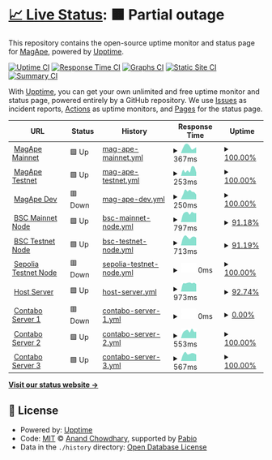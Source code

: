 # [📈 Live Status](https://magape-io.github.io/upptime): <!--live status--> **🟧 Partial outage**

This repository contains the open-source uptime monitor and status page for [MagApe](https://magape.io), powered by [Upptime](https://github.com/upptime/upptime).

[![Uptime CI](https://github.com/magape-io/upptime/workflows/Uptime%20CI/badge.svg)](https://github.com/magape-io/upptime/actions?query=workflow%3A%22Uptime+CI%22)
[![Response Time CI](https://github.com/magape-io/upptime/workflows/Response%20Time%20CI/badge.svg)](https://github.com/magape-io/upptime/actions?query=workflow%3A%22Response+Time+CI%22)
[![Graphs CI](https://github.com/magape-io/upptime/workflows/Graphs%20CI/badge.svg)](https://github.com/magape-io/upptime/actions?query=workflow%3A%22Graphs+CI%22)
[![Static Site CI](https://github.com/magape-io/upptime/workflows/Static%20Site%20CI/badge.svg)](https://github.com/magape-io/upptime/actions?query=workflow%3A%22Static+Site+CI%22)
[![Summary CI](https://github.com/magape-io/upptime/workflows/Summary%20CI/badge.svg)](https://github.com/magape-io/upptime/actions?query=workflow%3A%22Summary+CI%22)

With [Upptime](https://upptime.js.org), you can get your own unlimited and free uptime monitor and status page, powered entirely by a GitHub repository. We use [Issues](https://github.com/magape-io/upptime/issues) as incident reports, [Actions](https://github.com/magape-io/upptime/actions) as uptime monitors, and [Pages](https://magape-io.github.io/upptime) for the status page.

<!--start: status pages-->
<!-- This summary is generated by Upptime (https://github.com/upptime/upptime) -->
<!-- Do not edit this manually, your changes will be overwritten -->
<!-- prettier-ignore -->
| URL | Status | History | Response Time | Uptime |
| --- | ------ | ------- | ------------- | ------ |
| <img alt="" src="https://icons.duckduckgo.com/ip3/magape.io.ico" height="13"> [MagApe Mainnet](https://magape.io/) | 🟩 Up | [mag-ape-mainnet.yml](https://github.com/magape-io/upptime/commits/HEAD/history/mag-ape-mainnet.yml) | <details><summary><img alt="Response time graph" src="./graphs/mag-ape-mainnet/response-time-week.png" height="20"> 367ms</summary><br><a href="https://upptime.magape.io/history/mag-ape-mainnet"><img alt="Response time 420" src="https://img.shields.io/endpoint?url=https%3A%2F%2Fraw.githubusercontent.com%2Fmagape-io%2Fupptime%2FHEAD%2Fapi%2Fmag-ape-mainnet%2Fresponse-time.json"></a><br><a href="https://upptime.magape.io/history/mag-ape-mainnet"><img alt="24-hour response time 340" src="https://img.shields.io/endpoint?url=https%3A%2F%2Fraw.githubusercontent.com%2Fmagape-io%2Fupptime%2FHEAD%2Fapi%2Fmag-ape-mainnet%2Fresponse-time-day.json"></a><br><a href="https://upptime.magape.io/history/mag-ape-mainnet"><img alt="7-day response time 367" src="https://img.shields.io/endpoint?url=https%3A%2F%2Fraw.githubusercontent.com%2Fmagape-io%2Fupptime%2FHEAD%2Fapi%2Fmag-ape-mainnet%2Fresponse-time-week.json"></a><br><a href="https://upptime.magape.io/history/mag-ape-mainnet"><img alt="30-day response time 385" src="https://img.shields.io/endpoint?url=https%3A%2F%2Fraw.githubusercontent.com%2Fmagape-io%2Fupptime%2FHEAD%2Fapi%2Fmag-ape-mainnet%2Fresponse-time-month.json"></a><br><a href="https://upptime.magape.io/history/mag-ape-mainnet"><img alt="1-year response time 420" src="https://img.shields.io/endpoint?url=https%3A%2F%2Fraw.githubusercontent.com%2Fmagape-io%2Fupptime%2FHEAD%2Fapi%2Fmag-ape-mainnet%2Fresponse-time-year.json"></a></details> | <details><summary><a href="https://upptime.magape.io/history/mag-ape-mainnet">100.00%</a></summary><a href="https://upptime.magape.io/history/mag-ape-mainnet"><img alt="All-time uptime 100.00%" src="https://img.shields.io/endpoint?url=https%3A%2F%2Fraw.githubusercontent.com%2Fmagape-io%2Fupptime%2FHEAD%2Fapi%2Fmag-ape-mainnet%2Fuptime.json"></a><br><a href="https://upptime.magape.io/history/mag-ape-mainnet"><img alt="24-hour uptime 100.00%" src="https://img.shields.io/endpoint?url=https%3A%2F%2Fraw.githubusercontent.com%2Fmagape-io%2Fupptime%2FHEAD%2Fapi%2Fmag-ape-mainnet%2Fuptime-day.json"></a><br><a href="https://upptime.magape.io/history/mag-ape-mainnet"><img alt="7-day uptime 100.00%" src="https://img.shields.io/endpoint?url=https%3A%2F%2Fraw.githubusercontent.com%2Fmagape-io%2Fupptime%2FHEAD%2Fapi%2Fmag-ape-mainnet%2Fuptime-week.json"></a><br><a href="https://upptime.magape.io/history/mag-ape-mainnet"><img alt="30-day uptime 100.00%" src="https://img.shields.io/endpoint?url=https%3A%2F%2Fraw.githubusercontent.com%2Fmagape-io%2Fupptime%2FHEAD%2Fapi%2Fmag-ape-mainnet%2Fuptime-month.json"></a><br><a href="https://upptime.magape.io/history/mag-ape-mainnet"><img alt="1-year uptime 100.00%" src="https://img.shields.io/endpoint?url=https%3A%2F%2Fraw.githubusercontent.com%2Fmagape-io%2Fupptime%2FHEAD%2Fapi%2Fmag-ape-mainnet%2Fuptime-year.json"></a></details>
| <img alt="" src="https://icons.duckduckgo.com/ip3/testnet.magape.io.ico" height="13"> [MagApe Testnet](https://testnet.magape.io/) | 🟩 Up | [mag-ape-testnet.yml](https://github.com/magape-io/upptime/commits/HEAD/history/mag-ape-testnet.yml) | <details><summary><img alt="Response time graph" src="./graphs/mag-ape-testnet/response-time-week.png" height="20"> 253ms</summary><br><a href="https://upptime.magape.io/history/mag-ape-testnet"><img alt="Response time 222" src="https://img.shields.io/endpoint?url=https%3A%2F%2Fraw.githubusercontent.com%2Fmagape-io%2Fupptime%2FHEAD%2Fapi%2Fmag-ape-testnet%2Fresponse-time.json"></a><br><a href="https://upptime.magape.io/history/mag-ape-testnet"><img alt="24-hour response time 144" src="https://img.shields.io/endpoint?url=https%3A%2F%2Fraw.githubusercontent.com%2Fmagape-io%2Fupptime%2FHEAD%2Fapi%2Fmag-ape-testnet%2Fresponse-time-day.json"></a><br><a href="https://upptime.magape.io/history/mag-ape-testnet"><img alt="7-day response time 253" src="https://img.shields.io/endpoint?url=https%3A%2F%2Fraw.githubusercontent.com%2Fmagape-io%2Fupptime%2FHEAD%2Fapi%2Fmag-ape-testnet%2Fresponse-time-week.json"></a><br><a href="https://upptime.magape.io/history/mag-ape-testnet"><img alt="30-day response time 212" src="https://img.shields.io/endpoint?url=https%3A%2F%2Fraw.githubusercontent.com%2Fmagape-io%2Fupptime%2FHEAD%2Fapi%2Fmag-ape-testnet%2Fresponse-time-month.json"></a><br><a href="https://upptime.magape.io/history/mag-ape-testnet"><img alt="1-year response time 222" src="https://img.shields.io/endpoint?url=https%3A%2F%2Fraw.githubusercontent.com%2Fmagape-io%2Fupptime%2FHEAD%2Fapi%2Fmag-ape-testnet%2Fresponse-time-year.json"></a></details> | <details><summary><a href="https://upptime.magape.io/history/mag-ape-testnet">100.00%</a></summary><a href="https://upptime.magape.io/history/mag-ape-testnet"><img alt="All-time uptime 99.95%" src="https://img.shields.io/endpoint?url=https%3A%2F%2Fraw.githubusercontent.com%2Fmagape-io%2Fupptime%2FHEAD%2Fapi%2Fmag-ape-testnet%2Fuptime.json"></a><br><a href="https://upptime.magape.io/history/mag-ape-testnet"><img alt="24-hour uptime 100.00%" src="https://img.shields.io/endpoint?url=https%3A%2F%2Fraw.githubusercontent.com%2Fmagape-io%2Fupptime%2FHEAD%2Fapi%2Fmag-ape-testnet%2Fuptime-day.json"></a><br><a href="https://upptime.magape.io/history/mag-ape-testnet"><img alt="7-day uptime 100.00%" src="https://img.shields.io/endpoint?url=https%3A%2F%2Fraw.githubusercontent.com%2Fmagape-io%2Fupptime%2FHEAD%2Fapi%2Fmag-ape-testnet%2Fuptime-week.json"></a><br><a href="https://upptime.magape.io/history/mag-ape-testnet"><img alt="30-day uptime 99.83%" src="https://img.shields.io/endpoint?url=https%3A%2F%2Fraw.githubusercontent.com%2Fmagape-io%2Fupptime%2FHEAD%2Fapi%2Fmag-ape-testnet%2Fuptime-month.json"></a><br><a href="https://upptime.magape.io/history/mag-ape-testnet"><img alt="1-year uptime 99.95%" src="https://img.shields.io/endpoint?url=https%3A%2F%2Fraw.githubusercontent.com%2Fmagape-io%2Fupptime%2FHEAD%2Fapi%2Fmag-ape-testnet%2Fuptime-year.json"></a></details>
| <img alt="" src="https://icons.duckduckgo.com/ip3/dev.magape.io.ico" height="13"> [MagApe Dev](https://dev.magape.io/) | 🟥 Down | [mag-ape-dev.yml](https://github.com/magape-io/upptime/commits/HEAD/history/mag-ape-dev.yml) | <details><summary><img alt="Response time graph" src="./graphs/mag-ape-dev/response-time-week.png" height="20"> 250ms</summary><br><a href="https://upptime.magape.io/history/mag-ape-dev"><img alt="Response time 213" src="https://img.shields.io/endpoint?url=https%3A%2F%2Fraw.githubusercontent.com%2Fmagape-io%2Fupptime%2FHEAD%2Fapi%2Fmag-ape-dev%2Fresponse-time.json"></a><br><a href="https://upptime.magape.io/history/mag-ape-dev"><img alt="24-hour response time 157" src="https://img.shields.io/endpoint?url=https%3A%2F%2Fraw.githubusercontent.com%2Fmagape-io%2Fupptime%2FHEAD%2Fapi%2Fmag-ape-dev%2Fresponse-time-day.json"></a><br><a href="https://upptime.magape.io/history/mag-ape-dev"><img alt="7-day response time 250" src="https://img.shields.io/endpoint?url=https%3A%2F%2Fraw.githubusercontent.com%2Fmagape-io%2Fupptime%2FHEAD%2Fapi%2Fmag-ape-dev%2Fresponse-time-week.json"></a><br><a href="https://upptime.magape.io/history/mag-ape-dev"><img alt="30-day response time 190" src="https://img.shields.io/endpoint?url=https%3A%2F%2Fraw.githubusercontent.com%2Fmagape-io%2Fupptime%2FHEAD%2Fapi%2Fmag-ape-dev%2Fresponse-time-month.json"></a><br><a href="https://upptime.magape.io/history/mag-ape-dev"><img alt="1-year response time 213" src="https://img.shields.io/endpoint?url=https%3A%2F%2Fraw.githubusercontent.com%2Fmagape-io%2Fupptime%2FHEAD%2Fapi%2Fmag-ape-dev%2Fresponse-time-year.json"></a></details> | <details><summary><a href="https://upptime.magape.io/history/mag-ape-dev">100.00%</a></summary><a href="https://upptime.magape.io/history/mag-ape-dev"><img alt="All-time uptime 79.31%" src="https://img.shields.io/endpoint?url=https%3A%2F%2Fraw.githubusercontent.com%2Fmagape-io%2Fupptime%2FHEAD%2Fapi%2Fmag-ape-dev%2Fuptime.json"></a><br><a href="https://upptime.magape.io/history/mag-ape-dev"><img alt="24-hour uptime 100.00%" src="https://img.shields.io/endpoint?url=https%3A%2F%2Fraw.githubusercontent.com%2Fmagape-io%2Fupptime%2FHEAD%2Fapi%2Fmag-ape-dev%2Fuptime-day.json"></a><br><a href="https://upptime.magape.io/history/mag-ape-dev"><img alt="7-day uptime 100.00%" src="https://img.shields.io/endpoint?url=https%3A%2F%2Fraw.githubusercontent.com%2Fmagape-io%2Fupptime%2FHEAD%2Fapi%2Fmag-ape-dev%2Fuptime-week.json"></a><br><a href="https://upptime.magape.io/history/mag-ape-dev"><img alt="30-day uptime 100.00%" src="https://img.shields.io/endpoint?url=https%3A%2F%2Fraw.githubusercontent.com%2Fmagape-io%2Fupptime%2FHEAD%2Fapi%2Fmag-ape-dev%2Fuptime-month.json"></a><br><a href="https://upptime.magape.io/history/mag-ape-dev"><img alt="1-year uptime 79.31%" src="https://img.shields.io/endpoint?url=https%3A%2F%2Fraw.githubusercontent.com%2Fmagape-io%2Fupptime%2FHEAD%2Fapi%2Fmag-ape-dev%2Fuptime-year.json"></a></details>
| <img alt="" src="https://icons.duckduckgo.com/ip3/mainnet-api.magape.io.ico" height="13"> [BSC Mainnet Node](https://mainnet-api.magape.io/) | 🟩 Up | [bsc-mainnet-node.yml](https://github.com/magape-io/upptime/commits/HEAD/history/bsc-mainnet-node.yml) | <details><summary><img alt="Response time graph" src="./graphs/bsc-mainnet-node/response-time-week.png" height="20"> 797ms</summary><br><a href="https://upptime.magape.io/history/bsc-mainnet-node"><img alt="Response time 762" src="https://img.shields.io/endpoint?url=https%3A%2F%2Fraw.githubusercontent.com%2Fmagape-io%2Fupptime%2FHEAD%2Fapi%2Fbsc-mainnet-node%2Fresponse-time.json"></a><br><a href="https://upptime.magape.io/history/bsc-mainnet-node"><img alt="24-hour response time 779" src="https://img.shields.io/endpoint?url=https%3A%2F%2Fraw.githubusercontent.com%2Fmagape-io%2Fupptime%2FHEAD%2Fapi%2Fbsc-mainnet-node%2Fresponse-time-day.json"></a><br><a href="https://upptime.magape.io/history/bsc-mainnet-node"><img alt="7-day response time 797" src="https://img.shields.io/endpoint?url=https%3A%2F%2Fraw.githubusercontent.com%2Fmagape-io%2Fupptime%2FHEAD%2Fapi%2Fbsc-mainnet-node%2Fresponse-time-week.json"></a><br><a href="https://upptime.magape.io/history/bsc-mainnet-node"><img alt="30-day response time 731" src="https://img.shields.io/endpoint?url=https%3A%2F%2Fraw.githubusercontent.com%2Fmagape-io%2Fupptime%2FHEAD%2Fapi%2Fbsc-mainnet-node%2Fresponse-time-month.json"></a><br><a href="https://upptime.magape.io/history/bsc-mainnet-node"><img alt="1-year response time 762" src="https://img.shields.io/endpoint?url=https%3A%2F%2Fraw.githubusercontent.com%2Fmagape-io%2Fupptime%2FHEAD%2Fapi%2Fbsc-mainnet-node%2Fresponse-time-year.json"></a></details> | <details><summary><a href="https://upptime.magape.io/history/bsc-mainnet-node">91.18%</a></summary><a href="https://upptime.magape.io/history/bsc-mainnet-node"><img alt="All-time uptime 62.84%" src="https://img.shields.io/endpoint?url=https%3A%2F%2Fraw.githubusercontent.com%2Fmagape-io%2Fupptime%2FHEAD%2Fapi%2Fbsc-mainnet-node%2Fuptime.json"></a><br><a href="https://upptime.magape.io/history/bsc-mainnet-node"><img alt="24-hour uptime 100.00%" src="https://img.shields.io/endpoint?url=https%3A%2F%2Fraw.githubusercontent.com%2Fmagape-io%2Fupptime%2FHEAD%2Fapi%2Fbsc-mainnet-node%2Fuptime-day.json"></a><br><a href="https://upptime.magape.io/history/bsc-mainnet-node"><img alt="7-day uptime 91.18%" src="https://img.shields.io/endpoint?url=https%3A%2F%2Fraw.githubusercontent.com%2Fmagape-io%2Fupptime%2FHEAD%2Fapi%2Fbsc-mainnet-node%2Fuptime-week.json"></a><br><a href="https://upptime.magape.io/history/bsc-mainnet-node"><img alt="30-day uptime 95.88%" src="https://img.shields.io/endpoint?url=https%3A%2F%2Fraw.githubusercontent.com%2Fmagape-io%2Fupptime%2FHEAD%2Fapi%2Fbsc-mainnet-node%2Fuptime-month.json"></a><br><a href="https://upptime.magape.io/history/bsc-mainnet-node"><img alt="1-year uptime 62.84%" src="https://img.shields.io/endpoint?url=https%3A%2F%2Fraw.githubusercontent.com%2Fmagape-io%2Fupptime%2FHEAD%2Fapi%2Fbsc-mainnet-node%2Fuptime-year.json"></a></details>
| <img alt="" src="https://icons.duckduckgo.com/ip3/testnet-api.magape.io.ico" height="13"> [BSC Testnet Node](https://testnet-api.magape.io/) | 🟩 Up | [bsc-testnet-node.yml](https://github.com/magape-io/upptime/commits/HEAD/history/bsc-testnet-node.yml) | <details><summary><img alt="Response time graph" src="./graphs/bsc-testnet-node/response-time-week.png" height="20"> 713ms</summary><br><a href="https://upptime.magape.io/history/bsc-testnet-node"><img alt="Response time 760" src="https://img.shields.io/endpoint?url=https%3A%2F%2Fraw.githubusercontent.com%2Fmagape-io%2Fupptime%2FHEAD%2Fapi%2Fbsc-testnet-node%2Fresponse-time.json"></a><br><a href="https://upptime.magape.io/history/bsc-testnet-node"><img alt="24-hour response time 673" src="https://img.shields.io/endpoint?url=https%3A%2F%2Fraw.githubusercontent.com%2Fmagape-io%2Fupptime%2FHEAD%2Fapi%2Fbsc-testnet-node%2Fresponse-time-day.json"></a><br><a href="https://upptime.magape.io/history/bsc-testnet-node"><img alt="7-day response time 713" src="https://img.shields.io/endpoint?url=https%3A%2F%2Fraw.githubusercontent.com%2Fmagape-io%2Fupptime%2FHEAD%2Fapi%2Fbsc-testnet-node%2Fresponse-time-week.json"></a><br><a href="https://upptime.magape.io/history/bsc-testnet-node"><img alt="30-day response time 720" src="https://img.shields.io/endpoint?url=https%3A%2F%2Fraw.githubusercontent.com%2Fmagape-io%2Fupptime%2FHEAD%2Fapi%2Fbsc-testnet-node%2Fresponse-time-month.json"></a><br><a href="https://upptime.magape.io/history/bsc-testnet-node"><img alt="1-year response time 760" src="https://img.shields.io/endpoint?url=https%3A%2F%2Fraw.githubusercontent.com%2Fmagape-io%2Fupptime%2FHEAD%2Fapi%2Fbsc-testnet-node%2Fresponse-time-year.json"></a></details> | <details><summary><a href="https://upptime.magape.io/history/bsc-testnet-node">91.19%</a></summary><a href="https://upptime.magape.io/history/bsc-testnet-node"><img alt="All-time uptime 57.40%" src="https://img.shields.io/endpoint?url=https%3A%2F%2Fraw.githubusercontent.com%2Fmagape-io%2Fupptime%2FHEAD%2Fapi%2Fbsc-testnet-node%2Fuptime.json"></a><br><a href="https://upptime.magape.io/history/bsc-testnet-node"><img alt="24-hour uptime 100.00%" src="https://img.shields.io/endpoint?url=https%3A%2F%2Fraw.githubusercontent.com%2Fmagape-io%2Fupptime%2FHEAD%2Fapi%2Fbsc-testnet-node%2Fuptime-day.json"></a><br><a href="https://upptime.magape.io/history/bsc-testnet-node"><img alt="7-day uptime 91.19%" src="https://img.shields.io/endpoint?url=https%3A%2F%2Fraw.githubusercontent.com%2Fmagape-io%2Fupptime%2FHEAD%2Fapi%2Fbsc-testnet-node%2Fuptime-week.json"></a><br><a href="https://upptime.magape.io/history/bsc-testnet-node"><img alt="30-day uptime 95.88%" src="https://img.shields.io/endpoint?url=https%3A%2F%2Fraw.githubusercontent.com%2Fmagape-io%2Fupptime%2FHEAD%2Fapi%2Fbsc-testnet-node%2Fuptime-month.json"></a><br><a href="https://upptime.magape.io/history/bsc-testnet-node"><img alt="1-year uptime 57.40%" src="https://img.shields.io/endpoint?url=https%3A%2F%2Fraw.githubusercontent.com%2Fmagape-io%2Fupptime%2FHEAD%2Fapi%2Fbsc-testnet-node%2Fuptime-year.json"></a></details>
| <img alt="" src="https://icons.duckduckgo.com/ip3/sepolia-api.magape.io.ico" height="13"> [Sepolia Testnet Node](https://sepolia-api.magape.io/) | 🟥 Down | [sepolia-testnet-node.yml](https://github.com/magape-io/upptime/commits/HEAD/history/sepolia-testnet-node.yml) | <details><summary><img alt="Response time graph" src="./graphs/sepolia-testnet-node/response-time-week.png" height="20"> 0ms</summary><br><a href="https://upptime.magape.io/history/sepolia-testnet-node"><img alt="Response time 750" src="https://img.shields.io/endpoint?url=https%3A%2F%2Fraw.githubusercontent.com%2Fmagape-io%2Fupptime%2FHEAD%2Fapi%2Fsepolia-testnet-node%2Fresponse-time.json"></a><br><a href="https://upptime.magape.io/history/sepolia-testnet-node"><img alt="24-hour response time 0" src="https://img.shields.io/endpoint?url=https%3A%2F%2Fraw.githubusercontent.com%2Fmagape-io%2Fupptime%2FHEAD%2Fapi%2Fsepolia-testnet-node%2Fresponse-time-day.json"></a><br><a href="https://upptime.magape.io/history/sepolia-testnet-node"><img alt="7-day response time 0" src="https://img.shields.io/endpoint?url=https%3A%2F%2Fraw.githubusercontent.com%2Fmagape-io%2Fupptime%2FHEAD%2Fapi%2Fsepolia-testnet-node%2Fresponse-time-week.json"></a><br><a href="https://upptime.magape.io/history/sepolia-testnet-node"><img alt="30-day response time 809" src="https://img.shields.io/endpoint?url=https%3A%2F%2Fraw.githubusercontent.com%2Fmagape-io%2Fupptime%2FHEAD%2Fapi%2Fsepolia-testnet-node%2Fresponse-time-month.json"></a><br><a href="https://upptime.magape.io/history/sepolia-testnet-node"><img alt="1-year response time 750" src="https://img.shields.io/endpoint?url=https%3A%2F%2Fraw.githubusercontent.com%2Fmagape-io%2Fupptime%2FHEAD%2Fapi%2Fsepolia-testnet-node%2Fresponse-time-year.json"></a></details> | <details><summary><a href="https://upptime.magape.io/history/sepolia-testnet-node">100.00%</a></summary><a href="https://upptime.magape.io/history/sepolia-testnet-node"><img alt="All-time uptime 35.51%" src="https://img.shields.io/endpoint?url=https%3A%2F%2Fraw.githubusercontent.com%2Fmagape-io%2Fupptime%2FHEAD%2Fapi%2Fsepolia-testnet-node%2Fuptime.json"></a><br><a href="https://upptime.magape.io/history/sepolia-testnet-node"><img alt="24-hour uptime 100.00%" src="https://img.shields.io/endpoint?url=https%3A%2F%2Fraw.githubusercontent.com%2Fmagape-io%2Fupptime%2FHEAD%2Fapi%2Fsepolia-testnet-node%2Fuptime-day.json"></a><br><a href="https://upptime.magape.io/history/sepolia-testnet-node"><img alt="7-day uptime 100.00%" src="https://img.shields.io/endpoint?url=https%3A%2F%2Fraw.githubusercontent.com%2Fmagape-io%2Fupptime%2FHEAD%2Fapi%2Fsepolia-testnet-node%2Fuptime-week.json"></a><br><a href="https://upptime.magape.io/history/sepolia-testnet-node"><img alt="30-day uptime 100.00%" src="https://img.shields.io/endpoint?url=https%3A%2F%2Fraw.githubusercontent.com%2Fmagape-io%2Fupptime%2FHEAD%2Fapi%2Fsepolia-testnet-node%2Fuptime-month.json"></a><br><a href="https://upptime.magape.io/history/sepolia-testnet-node"><img alt="1-year uptime 35.51%" src="https://img.shields.io/endpoint?url=https%3A%2F%2Fraw.githubusercontent.com%2Fmagape-io%2Fupptime%2FHEAD%2Fapi%2Fsepolia-testnet-node%2Fuptime-year.json"></a></details>
| <img alt="" src="https://icons.duckduckgo.com/ip3/jumper.magape.io.ico" height="13"> [Host Server](https://jumper.magape.io) | 🟩 Up | [host-server.yml](https://github.com/magape-io/upptime/commits/HEAD/history/host-server.yml) | <details><summary><img alt="Response time graph" src="./graphs/host-server/response-time-week.png" height="20"> 973ms</summary><br><a href="https://upptime.magape.io/history/host-server"><img alt="Response time 1054" src="https://img.shields.io/endpoint?url=https%3A%2F%2Fraw.githubusercontent.com%2Fmagape-io%2Fupptime%2FHEAD%2Fapi%2Fhost-server%2Fresponse-time.json"></a><br><a href="https://upptime.magape.io/history/host-server"><img alt="24-hour response time 872" src="https://img.shields.io/endpoint?url=https%3A%2F%2Fraw.githubusercontent.com%2Fmagape-io%2Fupptime%2FHEAD%2Fapi%2Fhost-server%2Fresponse-time-day.json"></a><br><a href="https://upptime.magape.io/history/host-server"><img alt="7-day response time 973" src="https://img.shields.io/endpoint?url=https%3A%2F%2Fraw.githubusercontent.com%2Fmagape-io%2Fupptime%2FHEAD%2Fapi%2Fhost-server%2Fresponse-time-week.json"></a><br><a href="https://upptime.magape.io/history/host-server"><img alt="30-day response time 929" src="https://img.shields.io/endpoint?url=https%3A%2F%2Fraw.githubusercontent.com%2Fmagape-io%2Fupptime%2FHEAD%2Fapi%2Fhost-server%2Fresponse-time-month.json"></a><br><a href="https://upptime.magape.io/history/host-server"><img alt="1-year response time 1054" src="https://img.shields.io/endpoint?url=https%3A%2F%2Fraw.githubusercontent.com%2Fmagape-io%2Fupptime%2FHEAD%2Fapi%2Fhost-server%2Fresponse-time-year.json"></a></details> | <details><summary><a href="https://upptime.magape.io/history/host-server">92.74%</a></summary><a href="https://upptime.magape.io/history/host-server"><img alt="All-time uptime 91.55%" src="https://img.shields.io/endpoint?url=https%3A%2F%2Fraw.githubusercontent.com%2Fmagape-io%2Fupptime%2FHEAD%2Fapi%2Fhost-server%2Fuptime.json"></a><br><a href="https://upptime.magape.io/history/host-server"><img alt="24-hour uptime 100.00%" src="https://img.shields.io/endpoint?url=https%3A%2F%2Fraw.githubusercontent.com%2Fmagape-io%2Fupptime%2FHEAD%2Fapi%2Fhost-server%2Fuptime-day.json"></a><br><a href="https://upptime.magape.io/history/host-server"><img alt="7-day uptime 92.74%" src="https://img.shields.io/endpoint?url=https%3A%2F%2Fraw.githubusercontent.com%2Fmagape-io%2Fupptime%2FHEAD%2Fapi%2Fhost-server%2Fuptime-week.json"></a><br><a href="https://upptime.magape.io/history/host-server"><img alt="30-day uptime 96.18%" src="https://img.shields.io/endpoint?url=https%3A%2F%2Fraw.githubusercontent.com%2Fmagape-io%2Fupptime%2FHEAD%2Fapi%2Fhost-server%2Fuptime-month.json"></a><br><a href="https://upptime.magape.io/history/host-server"><img alt="1-year uptime 91.55%" src="https://img.shields.io/endpoint?url=https%3A%2F%2Fraw.githubusercontent.com%2Fmagape-io%2Fupptime%2FHEAD%2Fapi%2Fhost-server%2Fuptime-year.json"></a></details>
| <img alt="" src="https://icons.duckduckgo.com/ip3/c1.magape.io.ico" height="13"> [Contabo Server 1](http://c1.magape.io/) | 🟥 Down | [contabo-server-1.yml](https://github.com/magape-io/upptime/commits/HEAD/history/contabo-server-1.yml) | <details><summary><img alt="Response time graph" src="./graphs/contabo-server-1/response-time-week.png" height="20"> 0ms</summary><br><a href="https://upptime.magape.io/history/contabo-server-1"><img alt="Response time 502" src="https://img.shields.io/endpoint?url=https%3A%2F%2Fraw.githubusercontent.com%2Fmagape-io%2Fupptime%2FHEAD%2Fapi%2Fcontabo-server-1%2Fresponse-time.json"></a><br><a href="https://upptime.magape.io/history/contabo-server-1"><img alt="24-hour response time 0" src="https://img.shields.io/endpoint?url=https%3A%2F%2Fraw.githubusercontent.com%2Fmagape-io%2Fupptime%2FHEAD%2Fapi%2Fcontabo-server-1%2Fresponse-time-day.json"></a><br><a href="https://upptime.magape.io/history/contabo-server-1"><img alt="7-day response time 0" src="https://img.shields.io/endpoint?url=https%3A%2F%2Fraw.githubusercontent.com%2Fmagape-io%2Fupptime%2FHEAD%2Fapi%2Fcontabo-server-1%2Fresponse-time-week.json"></a><br><a href="https://upptime.magape.io/history/contabo-server-1"><img alt="30-day response time 484" src="https://img.shields.io/endpoint?url=https%3A%2F%2Fraw.githubusercontent.com%2Fmagape-io%2Fupptime%2FHEAD%2Fapi%2Fcontabo-server-1%2Fresponse-time-month.json"></a><br><a href="https://upptime.magape.io/history/contabo-server-1"><img alt="1-year response time 502" src="https://img.shields.io/endpoint?url=https%3A%2F%2Fraw.githubusercontent.com%2Fmagape-io%2Fupptime%2FHEAD%2Fapi%2Fcontabo-server-1%2Fresponse-time-year.json"></a></details> | <details><summary><a href="https://upptime.magape.io/history/contabo-server-1">0.00%</a></summary><a href="https://upptime.magape.io/history/contabo-server-1"><img alt="All-time uptime 32.41%" src="https://img.shields.io/endpoint?url=https%3A%2F%2Fraw.githubusercontent.com%2Fmagape-io%2Fupptime%2FHEAD%2Fapi%2Fcontabo-server-1%2Fuptime.json"></a><br><a href="https://upptime.magape.io/history/contabo-server-1"><img alt="24-hour uptime 0.00%" src="https://img.shields.io/endpoint?url=https%3A%2F%2Fraw.githubusercontent.com%2Fmagape-io%2Fupptime%2FHEAD%2Fapi%2Fcontabo-server-1%2Fuptime-day.json"></a><br><a href="https://upptime.magape.io/history/contabo-server-1"><img alt="7-day uptime 0.00%" src="https://img.shields.io/endpoint?url=https%3A%2F%2Fraw.githubusercontent.com%2Fmagape-io%2Fupptime%2FHEAD%2Fapi%2Fcontabo-server-1%2Fuptime-week.json"></a><br><a href="https://upptime.magape.io/history/contabo-server-1"><img alt="30-day uptime 47.56%" src="https://img.shields.io/endpoint?url=https%3A%2F%2Fraw.githubusercontent.com%2Fmagape-io%2Fupptime%2FHEAD%2Fapi%2Fcontabo-server-1%2Fuptime-month.json"></a><br><a href="https://upptime.magape.io/history/contabo-server-1"><img alt="1-year uptime 32.41%" src="https://img.shields.io/endpoint?url=https%3A%2F%2Fraw.githubusercontent.com%2Fmagape-io%2Fupptime%2FHEAD%2Fapi%2Fcontabo-server-1%2Fuptime-year.json"></a></details>
| <img alt="" src="https://icons.duckduckgo.com/ip3/c2.magape.io.ico" height="13"> [Contabo Server 2](http://c2.magape.io/) | 🟩 Up | [contabo-server-2.yml](https://github.com/magape-io/upptime/commits/HEAD/history/contabo-server-2.yml) | <details><summary><img alt="Response time graph" src="./graphs/contabo-server-2/response-time-week.png" height="20"> 553ms</summary><br><a href="https://upptime.magape.io/history/contabo-server-2"><img alt="Response time 521" src="https://img.shields.io/endpoint?url=https%3A%2F%2Fraw.githubusercontent.com%2Fmagape-io%2Fupptime%2FHEAD%2Fapi%2Fcontabo-server-2%2Fresponse-time.json"></a><br><a href="https://upptime.magape.io/history/contabo-server-2"><img alt="24-hour response time 496" src="https://img.shields.io/endpoint?url=https%3A%2F%2Fraw.githubusercontent.com%2Fmagape-io%2Fupptime%2FHEAD%2Fapi%2Fcontabo-server-2%2Fresponse-time-day.json"></a><br><a href="https://upptime.magape.io/history/contabo-server-2"><img alt="7-day response time 553" src="https://img.shields.io/endpoint?url=https%3A%2F%2Fraw.githubusercontent.com%2Fmagape-io%2Fupptime%2FHEAD%2Fapi%2Fcontabo-server-2%2Fresponse-time-week.json"></a><br><a href="https://upptime.magape.io/history/contabo-server-2"><img alt="30-day response time 505" src="https://img.shields.io/endpoint?url=https%3A%2F%2Fraw.githubusercontent.com%2Fmagape-io%2Fupptime%2FHEAD%2Fapi%2Fcontabo-server-2%2Fresponse-time-month.json"></a><br><a href="https://upptime.magape.io/history/contabo-server-2"><img alt="1-year response time 521" src="https://img.shields.io/endpoint?url=https%3A%2F%2Fraw.githubusercontent.com%2Fmagape-io%2Fupptime%2FHEAD%2Fapi%2Fcontabo-server-2%2Fresponse-time-year.json"></a></details> | <details><summary><a href="https://upptime.magape.io/history/contabo-server-2">100.00%</a></summary><a href="https://upptime.magape.io/history/contabo-server-2"><img alt="All-time uptime 39.81%" src="https://img.shields.io/endpoint?url=https%3A%2F%2Fraw.githubusercontent.com%2Fmagape-io%2Fupptime%2FHEAD%2Fapi%2Fcontabo-server-2%2Fuptime.json"></a><br><a href="https://upptime.magape.io/history/contabo-server-2"><img alt="24-hour uptime 100.00%" src="https://img.shields.io/endpoint?url=https%3A%2F%2Fraw.githubusercontent.com%2Fmagape-io%2Fupptime%2FHEAD%2Fapi%2Fcontabo-server-2%2Fuptime-day.json"></a><br><a href="https://upptime.magape.io/history/contabo-server-2"><img alt="7-day uptime 100.00%" src="https://img.shields.io/endpoint?url=https%3A%2F%2Fraw.githubusercontent.com%2Fmagape-io%2Fupptime%2FHEAD%2Fapi%2Fcontabo-server-2%2Fuptime-week.json"></a><br><a href="https://upptime.magape.io/history/contabo-server-2"><img alt="30-day uptime 100.00%" src="https://img.shields.io/endpoint?url=https%3A%2F%2Fraw.githubusercontent.com%2Fmagape-io%2Fupptime%2FHEAD%2Fapi%2Fcontabo-server-2%2Fuptime-month.json"></a><br><a href="https://upptime.magape.io/history/contabo-server-2"><img alt="1-year uptime 39.81%" src="https://img.shields.io/endpoint?url=https%3A%2F%2Fraw.githubusercontent.com%2Fmagape-io%2Fupptime%2FHEAD%2Fapi%2Fcontabo-server-2%2Fuptime-year.json"></a></details>
| <img alt="" src="https://icons.duckduckgo.com/ip3/api.magape.io.ico" height="13"> [Contabo Server 3](http://api.magape.io/) | 🟩 Up | [contabo-server-3.yml](https://github.com/magape-io/upptime/commits/HEAD/history/contabo-server-3.yml) | <details><summary><img alt="Response time graph" src="./graphs/contabo-server-3/response-time-week.png" height="20"> 567ms</summary><br><a href="https://upptime.magape.io/history/contabo-server-3"><img alt="Response time 518" src="https://img.shields.io/endpoint?url=https%3A%2F%2Fraw.githubusercontent.com%2Fmagape-io%2Fupptime%2FHEAD%2Fapi%2Fcontabo-server-3%2Fresponse-time.json"></a><br><a href="https://upptime.magape.io/history/contabo-server-3"><img alt="24-hour response time 497" src="https://img.shields.io/endpoint?url=https%3A%2F%2Fraw.githubusercontent.com%2Fmagape-io%2Fupptime%2FHEAD%2Fapi%2Fcontabo-server-3%2Fresponse-time-day.json"></a><br><a href="https://upptime.magape.io/history/contabo-server-3"><img alt="7-day response time 567" src="https://img.shields.io/endpoint?url=https%3A%2F%2Fraw.githubusercontent.com%2Fmagape-io%2Fupptime%2FHEAD%2Fapi%2Fcontabo-server-3%2Fresponse-time-week.json"></a><br><a href="https://upptime.magape.io/history/contabo-server-3"><img alt="30-day response time 546" src="https://img.shields.io/endpoint?url=https%3A%2F%2Fraw.githubusercontent.com%2Fmagape-io%2Fupptime%2FHEAD%2Fapi%2Fcontabo-server-3%2Fresponse-time-month.json"></a><br><a href="https://upptime.magape.io/history/contabo-server-3"><img alt="1-year response time 518" src="https://img.shields.io/endpoint?url=https%3A%2F%2Fraw.githubusercontent.com%2Fmagape-io%2Fupptime%2FHEAD%2Fapi%2Fcontabo-server-3%2Fresponse-time-year.json"></a></details> | <details><summary><a href="https://upptime.magape.io/history/contabo-server-3">100.00%</a></summary><a href="https://upptime.magape.io/history/contabo-server-3"><img alt="All-time uptime 98.73%" src="https://img.shields.io/endpoint?url=https%3A%2F%2Fraw.githubusercontent.com%2Fmagape-io%2Fupptime%2FHEAD%2Fapi%2Fcontabo-server-3%2Fuptime.json"></a><br><a href="https://upptime.magape.io/history/contabo-server-3"><img alt="24-hour uptime 100.00%" src="https://img.shields.io/endpoint?url=https%3A%2F%2Fraw.githubusercontent.com%2Fmagape-io%2Fupptime%2FHEAD%2Fapi%2Fcontabo-server-3%2Fuptime-day.json"></a><br><a href="https://upptime.magape.io/history/contabo-server-3"><img alt="7-day uptime 100.00%" src="https://img.shields.io/endpoint?url=https%3A%2F%2Fraw.githubusercontent.com%2Fmagape-io%2Fupptime%2FHEAD%2Fapi%2Fcontabo-server-3%2Fuptime-week.json"></a><br><a href="https://upptime.magape.io/history/contabo-server-3"><img alt="30-day uptime 100.00%" src="https://img.shields.io/endpoint?url=https%3A%2F%2Fraw.githubusercontent.com%2Fmagape-io%2Fupptime%2FHEAD%2Fapi%2Fcontabo-server-3%2Fuptime-month.json"></a><br><a href="https://upptime.magape.io/history/contabo-server-3"><img alt="1-year uptime 98.73%" src="https://img.shields.io/endpoint?url=https%3A%2F%2Fraw.githubusercontent.com%2Fmagape-io%2Fupptime%2FHEAD%2Fapi%2Fcontabo-server-3%2Fuptime-year.json"></a></details>

<!--end: status pages-->

[**Visit our status website →**](https://magape-io.github.io/upptime)

## 📄 License

- Powered by: [Upptime](https://github.com/upptime/upptime)
- Code: [MIT](./LICENSE) © [Anand Chowdhary](https://anandchowdhary.com), supported by [Pabio](https://pabio.com)
- Data in the `./history` directory: [Open Database License](https://opendatacommons.org/licenses/odbl/1-0/)
